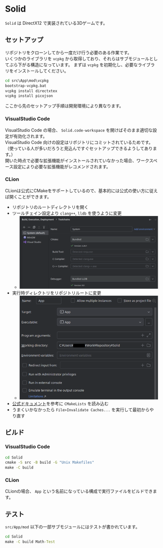 # Solid
`Solid` は DirectX12 で実装されている3Dゲームです。

## セットアップ
リポジトリをクローンしてから一度だけ行う必要のある作業です。  
いくつかのライブラリを `vcpkg` から取得しており、それらはサブモジュールとしてぶら下がる構造になっています。
まずは `vcpkg` を初期化し、必要なライブラリをインストールしてください。
````bat
cd src\App\mod\vcpkg
bootstrap-vcpkg.bat
vcpkg install directxtex
vcpkg install picojson
````

ここから先のセットアップ手順は開発環境により異なります。

### VisualStudio Code
VisualStudio Code の場合、 `Solid.code-workspace` を開けばそのまま適切な設定が有効化されます。  
VisualStudio Code 向けの設定はリポジトリにコミットされているためです。  
（使っている人が多いだろうと見込んですぐセットアップできるようしてあります。）  
開いた時点で必要な拡張機能がインストールされていなかった場合、ワークスペース設定により必要な拡張機能がレコメンドされます。

### CLion
CLionは公式にCMakeをサポートしているので、基本的には公式の使い方に従えば開くことができます。

* リポジトリのルートディレクトリを開く
* ツールチェイン設定より `clang++`, `lldb` を使うように変更
    * ![ツールチェイン設定画面](doc/images/CLion_toolchain.png)
* 実行時ディレクトリをリポジトリルートに変更
    * ![実行時ディレクトリ設定](doc/images/CLion_cwd.png)
* [公式ドキュメント](https://pleiades.io/help/clion/reloading-project.html#manual-reload)を参考に `CMakeLists` を読み込む
* うまくいかなかったら `File>Invalidate Caches...` を実行して最初からやり直す

## ビルド

### VisualStudio Code
````bat
cd Solid
cmake -S src -B build -G "Unix Makefiles"
make -C build
````

### CLion
CLionの場合、 `App` という名前になっている構成で実行ファイルをビルドできます。

## テスト
`src/App/mod` 以下の一部サブモジュールにはテストが書かれています。
````bat
cd Solid
make -C build Math-Test
````